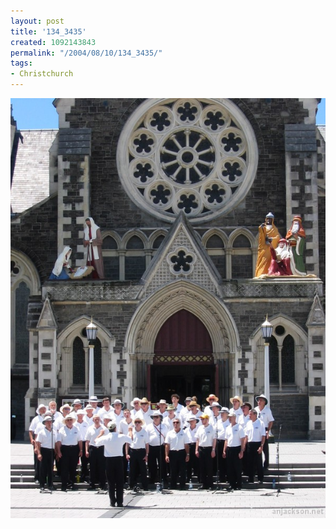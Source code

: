 ```yaml
---
layout: post
title: '134_3435'
created: 1092143843
permalink: "/2004/08/10/134_3435/"
tags:
- Christchurch
---
```


<img src="/image/images/134_3435-1192.jpg"/>

